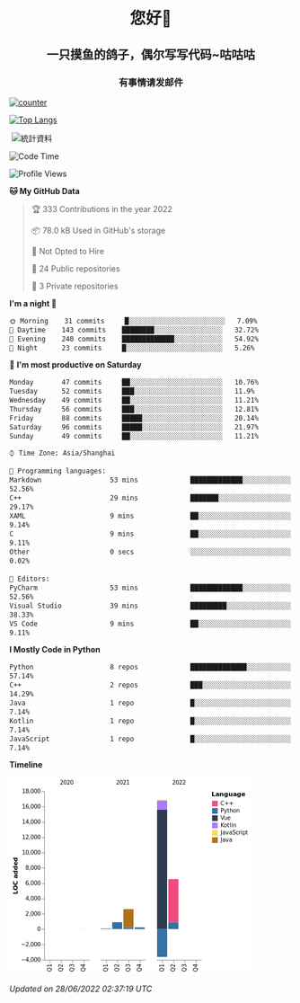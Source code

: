 

<!--
**kitUIN/kitUIN** is a ✨ _special_ ✨ repository because its `README.md` (this file) appears on your GitHub profile.

Here are some ideas to get you started:

- 🔭 I’m currently working on ...
- 🌱 I’m currently learning ...
- 👯 I’m looking to collaborate on ...
- 🤔 I’m looking for help with ...
- 💬 Ask me about ...
- 📫 How to reach me: ...
- 😄 Pronouns: ...
- ⚡ Fun fact: ...
-->
<h1 align="center">您好👋</h1>
<h2 align="center">一只摸鱼的鸽子，偶尔写写代码~咕咕咕</h2>
<h3 align="center">有事情请发邮件</h3>

[![counter](https://count.getloli.com/get/@KitUIN?theme=rule34)](https://count.getloli.com/)

[![Top Langs](https://github-readme-stats.vercel.app/api/top-langs/?username=kitUIN&show_icons=true&theme=gruvbox&locale=cn&layout=compact)](https://github.com/anuraghazra/github-readme-stats)

<p>&nbsp;<img align="center" src="https://github-readme-stats.vercel.app/api?username=kitUIN&show_icons=true&theme=gruvbox&locale=cn" alt="統計資料" /></p>


<!--START_SECTION:waka-->
![Code Time](http://img.shields.io/badge/Code%20Time-594%20hrs%2030%20mins-blue)

![Profile Views](http://img.shields.io/badge/Profile%20Views-0-blue)

**🐱 My GitHub Data** 

> 🏆 333 Contributions in the year 2022
 > 
> 📦 78.0 kB Used in GitHub's storage 
 > 
> 🚫 Not Opted to Hire
 > 
> 📜 24 Public repositories 
 > 
> 🔑 3 Private repositories  
 > 
**I'm a night 🦉** 

```text
🌞 Morning    31 commits     █░░░░░░░░░░░░░░░░░░░░░░░░   7.09% 
🌆 Daytime    143 commits    ████████░░░░░░░░░░░░░░░░░   32.72% 
🌃 Evening    240 commits    █████████████░░░░░░░░░░░░   54.92% 
🌙 Night      23 commits     █░░░░░░░░░░░░░░░░░░░░░░░░   5.26%

```
📅 **I'm most productive on Saturday** 

```text
Monday       47 commits     ██░░░░░░░░░░░░░░░░░░░░░░░   10.76% 
Tuesday      52 commits     ███░░░░░░░░░░░░░░░░░░░░░░   11.9% 
Wednesday    49 commits     ██░░░░░░░░░░░░░░░░░░░░░░░   11.21% 
Thursday     56 commits     ███░░░░░░░░░░░░░░░░░░░░░░   12.81% 
Friday       88 commits     █████░░░░░░░░░░░░░░░░░░░░   20.14% 
Saturday     96 commits     █████░░░░░░░░░░░░░░░░░░░░   21.97% 
Sunday       49 commits     ██░░░░░░░░░░░░░░░░░░░░░░░   11.21%

```


```text
⌚︎ Time Zone: Asia/Shanghai

💬 Programming languages: 
Markdown                 53 mins             █████████████░░░░░░░░░░░░   52.56% 
C++                      29 mins             ███████░░░░░░░░░░░░░░░░░░   29.17% 
XAML                     9 mins              ██░░░░░░░░░░░░░░░░░░░░░░░   9.14% 
C                        9 mins              ██░░░░░░░░░░░░░░░░░░░░░░░   9.11% 
Other                    0 secs              ░░░░░░░░░░░░░░░░░░░░░░░░░   0.02%

📝 Editors: 
PyCharm                  53 mins             █████████████░░░░░░░░░░░░   52.56% 
Visual Studio            39 mins             █████████░░░░░░░░░░░░░░░░   38.33% 
VS Code                  9 mins              ██░░░░░░░░░░░░░░░░░░░░░░░   9.11%

```

**I Mostly Code in Python** 

```text
Python                   8 repos             ██████████████░░░░░░░░░░░   57.14% 
C++                      2 repos             ███░░░░░░░░░░░░░░░░░░░░░░   14.29% 
Java                     1 repo              █░░░░░░░░░░░░░░░░░░░░░░░░   7.14% 
Kotlin                   1 repo              █░░░░░░░░░░░░░░░░░░░░░░░░   7.14% 
JavaScript               1 repo              █░░░░░░░░░░░░░░░░░░░░░░░░   7.14%

```


**Timeline**

![Chart not found](https://raw.githubusercontent.com/kitUIN/kitUIN/main/charts/bar_graph.png) 


 *Updated on 28/06/2022 02:37:19 UTC*
<!--END_SECTION:waka-->
